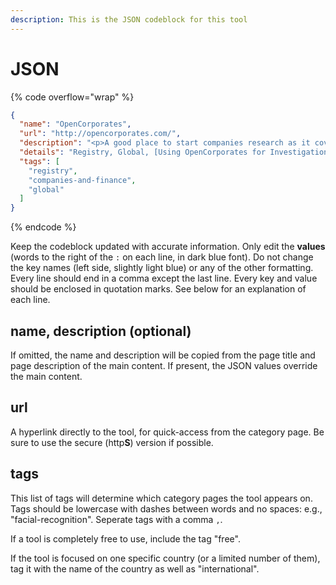 ```yaml
---
description: This is the JSON codeblock for this tool
---
```


# JSON

{% code overflow="wrap" %}
```json
{
  "name": "OpenCorporates",
  "url": "http://opencorporates.com/",
  "description": "<p>A good place to start companies research as it covers so many jurisdictions.<br>Site owner English company<br>Data sources Primary public sources.<br>Read the data use licence.<br>Searches are free, though some features require a login (which they may provide if you agree to freely share your results).<br>Fields returned (differ per country) Company Number; Status; Incorporation Date; Company Type; Jurisdiction; Directors / Officers; Registered Address; Registry Page; Branches; Shareholdings in other companies ; Subsidiaries; Trademark registrations; Events</p>",
  "details": "Registry, Global, [Using OpenCorporates for Investigations (20 min)](https://www.youtube.com/watch?v=G\\_swgQEUGh8), [OpenCorporates API for Beginners (35 min)](https://tcij.org/summer-conference-event/a-beginners-guide-to-using-the-opencorporates-api-to-power-your-investigation/)",
  "tags": [
    "registry",
    "companies-and-finance",
    "global"
  ]
}
```
{% endcode %}

Keep the codeblock updated with accurate information. Only edit the **values** (words to the right of the `:` on each line, in dark blue font). Do not change the key names (left side, slightly light blue) or any of the other formatting. Every line should end in a comma except the last line. Every key and value should be enclosed in quotation marks. See below for an explanation of each line.&#x20;

## name, description (optional)

If omitted, the name and description will be copied from the page title and page description of the main content. If present, the JSON values override the main content.

## url

A hyperlink directly to the tool, for quick-access from the category page. Be sure to use the secure (http**S**) version if possible.

## tags

This list of tags will determine which category pages the tool appears on. Tags should be lowercase with dashes between words and no spaces: e.g., "facial-recognition". Seperate tags with a comma `,`.

If a tool is completely free to use, include the tag "free".

If the tool is focused on one specific country (or a limited number of them), tag it with the name of the country as well as "international".

